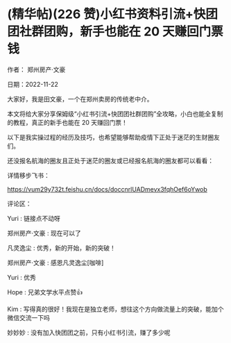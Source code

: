 
# (精华帖)(226 赞)小红书资料引流+快团团社群团购，新手也能在 20 天赚回门票钱

作者：  郑州房产·文豪

日期：2022-11-22

大家好，我是田文豪，一个在郑州卖房的传统老中介。

本文将给大家分享保姆级“小红书引流+快团团社群团购”全攻略，小白也能全复制的教程，真正的新手也能在 20 天赚回门票！

以下是我实操过程的经历及技巧，也希望能够帮助疫情下正处于迷茫的生财圈友们。

还没报名航海的圈友且正处于迷茫的圈友或已经报名航海的圈友都可以看看：

详情移步飞书：

https://vum29y732t.feishu.cn/docs/doccnrlUADmevx3fqhOef6oYwob 

评论区：

Yuri : 链接点不动呀

郑州房产·文豪 : 现在可以了

凡灵逸尘 : 优秀，新的开始，新的突破！

郑州房产·文豪 : 感恩凡灵逸尘[咖啡]

Yuri : 优秀

Hope : 兄弟文学水平点赞👍

Kim : 写得真的很好！我现在是独立老师，想往这个方向做流量上的突破，能加个微信交流一下吗

妙妙妙 : 没有加入快团团之前，只有小红书引流，赚了多少呢
